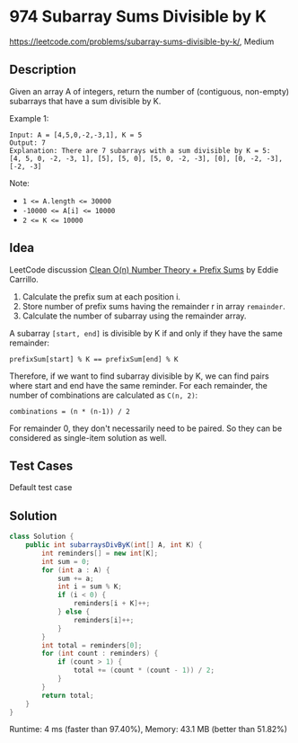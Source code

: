 # 974 Subarray Sums Divisible by K

<https://leetcode.com/problems/subarray-sums-divisible-by-k/>, Medium

## Description

Given an array A of integers, return the number of (contiguous, non-empty)
subarrays that have a sum divisible by K.

Example 1:

```
Input: A = [4,5,0,-2,-3,1], K = 5
Output: 7
Explanation: There are 7 subarrays with a sum divisible by K = 5:
[4, 5, 0, -2, -3, 1], [5], [5, 0], [5, 0, -2, -3], [0], [0, -2, -3], [-2, -3]
```

Note:

- `1 <= A.length <= 30000`
- `-10000 <= A[i] <= 10000`
- `2 <= K <= 10000`

## Idea

LeetCode discussion [Clean O(n) Number Theory + Prefix Sums][1] by Eddie
Carrillo.

[1]: https://leetcode.com/problems/subarray-sums-divisible-by-k/discuss/217962/Java-Clean-O(n)-Number-Theory-%2B-Prefix-Sums

1. Calculate the prefix sum at each position i.
2. Store number of prefix sums having the remainder r in array `remainder`.
3. Calculate the number of subarray using the remainder array.

A subarray `[start, end]` is divisible by K if and only if they have the same
remainder:

    prefixSum[start] % K == prefixSum[end] % K

Therefore, if we want to find subarray divisible by K, we can find pairs where
start and end have the same reminder. For each remainder, the number of
combinations are calculated as `C(n, 2)`:

    combinations = (n * (n-1)) / 2

For remainder 0, they don't necessarily need to be paired. So they can be
considered as single-item solution as well.

## Test Cases

Default test case

## Solution

```java
class Solution {
    public int subarraysDivByK(int[] A, int K) {
        int reminders[] = new int[K];
        int sum = 0;
        for (int a : A) {
            sum += a;
            int i = sum % K;
            if (i < 0) {
                reminders[i + K]++;
            } else {
                reminders[i]++;
            }
        }
        int total = reminders[0];
        for (int count : reminders) {
            if (count > 1) {
                total += (count * (count - 1)) / 2;
            }
        }
        return total;
    }
}
```

Runtime: 4 ms (faster than 97.40%), Memory: 43.1 MB (better than 51.82%)

